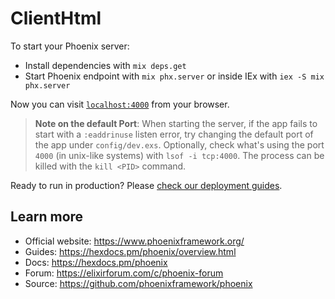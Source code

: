 # ClientHtml

To start your Phoenix server:

  * Install dependencies with `mix deps.get`
  * Start Phoenix endpoint with `mix phx.server` or inside IEx with `iex -S mix phx.server`

Now you can visit [`localhost:4000`](http://localhost:4000) from your browser.

> **Note on the default Port**:
> When starting the server, if the app fails to start with a `:eaddrinuse` listen error,
> try changing the default port of the app under `config/dev.exs`. Optionally,
> check what's using the port `4000` (in unix-like systems) with `lsof -i tcp:4000`.
> The process can be killed with the `kill <PID>` command.

Ready to run in production? Please [check our deployment guides](https://hexdocs.pm/phoenix/deployment.html).

## Learn more

  * Official website: https://www.phoenixframework.org/
  * Guides: https://hexdocs.pm/phoenix/overview.html
  * Docs: https://hexdocs.pm/phoenix
  * Forum: https://elixirforum.com/c/phoenix-forum
  * Source: https://github.com/phoenixframework/phoenix
